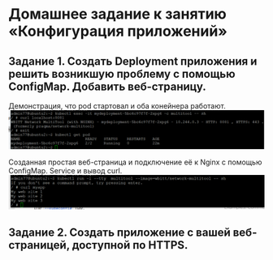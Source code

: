 # Домашнее задание к занятию «Конфигурация приложений»

## Задание 1. Создать Deployment приложения и решить возникшую проблему с помощью ConfigMap. Добавить веб-страницу. 
Демонстрация, что pod стартовал и оба конейнера работают.
![01](/images/01.png)

Созданная простая веб-страница и подключение её к Nginx с помощью ConfigMap. Service и вывод curl.
![02](/images/02.png)



## Задание 2. Создать приложение с вашей веб-страницей, доступной по HTTPS. 


